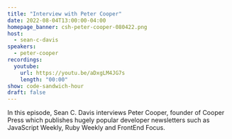 ```yaml
---
title: "Interview with Peter Cooper"
date: 2022-08-04T13:00:00-04:00
homepage_banner: csh-peter-cooper-080422.png
host:
  - sean-c-davis
speakers:
  - peter-cooper
recordings:
  youtube:
    url: https://youtu.be/aDxgLM4JG7s
    length: "00:00"
show: code-sandwich-hour
draft: false
---
```


In this episode, Sean C. Davis interviews Peter Cooper, founder of Cooper Press which publishes hugely popular developer newsletters such as JavaScript Weekly, Ruby Weekly and FrontEnd Focus.
